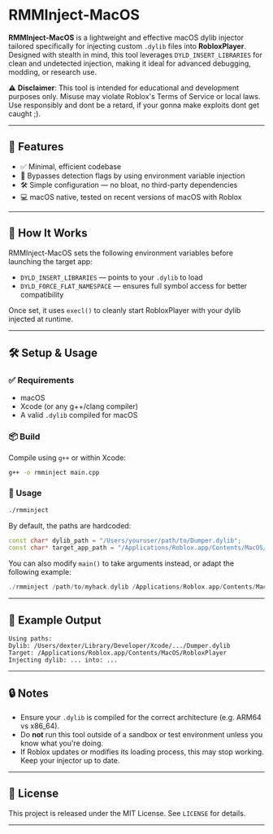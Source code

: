# RMMInject-MacOS

**RMMInject-MacOS** is a lightweight and effective macOS dylib injector tailored specifically for injecting custom `.dylib` files into **RobloxPlayer**. Designed with stealth in mind, this tool leverages `DYLD_INSERT_LIBRARIES` for clean and undetected injection, making it ideal for advanced debugging, modding, or research use.

⚠️ **Disclaimer**: This tool is intended for educational and development purposes only. Misuse may violate Roblox's Terms of Service or local laws. Use responsibly and dont be a retard, if your gonna make exploits dont get caught ;).


---

## 🚀 Features

* ✅ Minimal, efficient codebase
* 🔐 Bypasses detection flags by using environment variable injection
* 🛠️ Simple configuration — no bloat, no third-party dependencies
* 💻 macOS native, tested on recent versions of macOS with Roblox

---

## 🧠 How It Works

RMMInject-MacOS sets the following environment variables before launching the target app:

* `DYLD_INSERT_LIBRARIES` — points to your `.dylib` to load
* `DYLD_FORCE_FLAT_NAMESPACE` — ensures full symbol access for better compatibility

Once set, it uses `execl()` to cleanly start RobloxPlayer with your dylib injected at runtime.

---

## 🛠️ Setup & Usage

### ✅ Requirements

* macOS
* Xcode (or any g++/clang compiler)
* A valid `.dylib` compiled for macOS

### 📦 Build

Compile using `g++` or within Xcode:

```bash
g++ -o rmminject main.cpp
```

### 🚨 Usage

```bash
./rmminject
```

By default, the paths are hardcoded:

```cpp
const char* dylib_path = "/Users/youruser/path/to/Dumper.dylib";
const char* target_app_path = "/Applications/Roblox.app/Contents/MacOS/RobloxPlayer";
```

You can also modify `main()` to take arguments instead, or adapt the following example:

```cpp
./rmminject /path/to/myhack.dylib /Applications/Roblox.app/Contents/MacOS/RobloxPlayer
```

---

## 📂 Example Output

```text
Using paths:
Dylib: /Users/dexter/Library/Developer/Xcode/.../Dumper.dylib
Target: /Applications/Roblox.app/Contents/MacOS/RobloxPlayer
Injecting dylib: ... into: ...
```

---

## 🔒 Notes

* Ensure your `.dylib` is compiled for the correct architecture (e.g. ARM64 vs x86\_64).
* Do **not** run this tool outside of a sandbox or test environment unless you know what you're doing.
* If Roblox updates or modifies its loading process, this may stop working. Keep your injector up to date.

---

## 📜 License

This project is released under the MIT License. See `LICENSE` for details.

---
